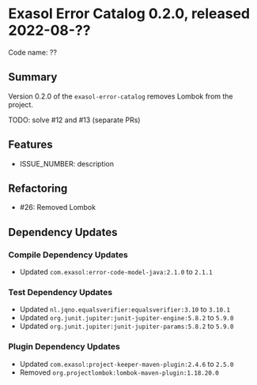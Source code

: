 # Exasol Error Catalog 0.2.0, released 2022-08-??

Code name: ??

## Summary

Version 0.2.0 of the `exasol-error-catalog` removes Lombok from the project.

TODO: solve #12 and #13 (separate PRs)

## Features

* ISSUE_NUMBER: description

## Refactoring

* #26: Removed Lombok

## Dependency Updates

### Compile Dependency Updates

* Updated `com.exasol:error-code-model-java:2.1.0` to `2.1.1`

### Test Dependency Updates

* Updated `nl.jqno.equalsverifier:equalsverifier:3.10` to `3.10.1`
* Updated `org.junit.jupiter:junit-jupiter-engine:5.8.2` to `5.9.0`
* Updated `org.junit.jupiter:junit-jupiter-params:5.8.2` to `5.9.0`

### Plugin Dependency Updates

* Updated `com.exasol:project-keeper-maven-plugin:2.4.6` to `2.5.0`
* Removed `org.projectlombok:lombok-maven-plugin:1.18.20.0`
